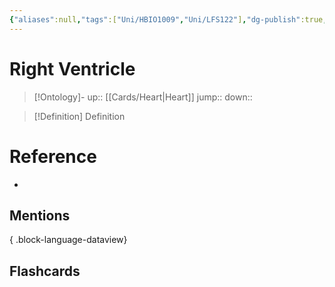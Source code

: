 ```yaml
---
{"aliases":null,"tags":["Uni/HBIO1009","Uni/LFS122"],"dg-publish":true,"permalink":"/cards/right-ventricle/","dgPassFrontmatter":true}
---
```


# Right Ventricle

> [!Ontology]-
> up:: [[Cards/Heart\|Heart]]
> jump::
> down:: 

> [!Definition] Definition
> 

# Reference
- 

## Mentions

{ .block-language-dataview}

## Flashcards
